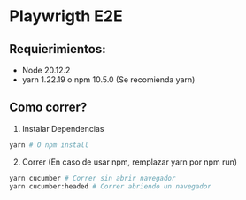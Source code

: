 # Playwrigth E2E

## Requierimientos:
- Node 20.12.2
- yarn 1.22.19 o npm 10.5.0 (Se recomienda yarn)
  
## Como correr?
1. Instalar Dependencias
```bash
yarn # O npm install
```

2. Correr (En caso de usar npm, remplazar yarn por npm run)
```bash
yarn cucumber # Correr sin abrir navegador
yarn cucumber:headed # Correr abriendo un navegador
```